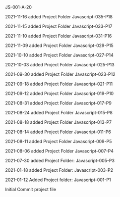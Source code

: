 JS-001-A-20

2021-11-16 added Project Folder Javascript-035-P18

2021-11-15 added Project Folder Javascript-033-P17

2021-11-10 added Project Folder Javascript-031-P16

2021-11-09 added Project Folder Javascript-029-P15

2021-10-10 added Project Folder Javascript-027-P14

2021-10-03 added Project Folder Javascript-025-P13

2021-09-30 added Project Folder Javascript-023-P12

2021-09-18 added Project Folder Javascript-021-P11

2021-09-12 added Project Folder Javascript-019-P10

2021-08-31 added Project Folder Javascript-017-P9

2021-08-24 added Project Folder Javascript-015-P8

2021-08-18 added Project Folder Javascript-013-P7

2021-08-14 added Project Folder Javascript-011-P6

2021-08-11 added Project Folder Javascript-009-P5

2021-08-06 added Project Folder Javascript-007-P4

2021-07-30 added Project Folder: Javascript-005-P3

2021-01-18 added Project Folder: Javascript-003-P2

2021-01-12 Added Project folder: Javascript-001-P1

Initial Commit project file
